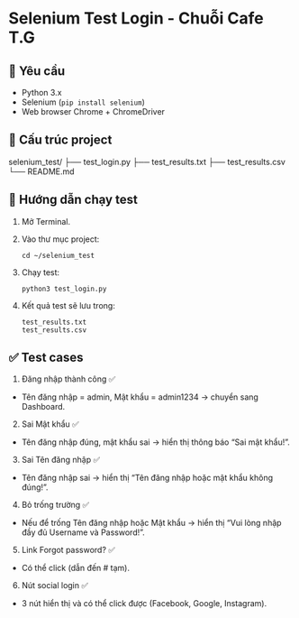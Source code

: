 # Selenium Test Login - Chuỗi Cafe T.G

## 📌 Yêu cầu
- Python 3.x
- Selenium (`pip install selenium`)
- Web browser Chrome + ChromeDriver

## 📂 Cấu trúc project
selenium_test/
├── test_login.py
├── test_results.txt
├── test_results.csv
└── README.md

## 🏃 Hướng dẫn chạy test
1. Mở Terminal.
2. Vào thư mục project:

    ```
    cd ~/selenium_test
    ```
3. Chạy test:

    ```
    python3 test_login.py
    ```
4. Kết quả test sẽ lưu trong:

    ```
    test_results.txt
    test_results.csv
    ```
## ✅ Test cases

1. Đăng nhập thành công ✅


- Tên đăng nhập = admin, Mật khẩu = admin1234 → chuyển sang Dashboard.


2. Sai Mật khẩu ✅

- Tên đăng nhập đúng, mật khẩu sai → hiển thị thông báo “Sai mật khẩu!”.

3. Sai Tên đăng nhập ✅


- Tên đăng nhập sai → hiển thị “Tên đăng nhập hoặc mật khẩu không đúng!”.


 4. Bỏ trống trường ✅


- Nếu để trống Tên đăng nhập hoặc Mật khẩu → hiển thị “Vui lòng nhập đầy đủ Username và Password!”.


 5. Link Forgot password? ✅


- Có thể click (dẫn đến # tạm).


 6. Nút social login ✅


- 3 nút hiển thị và có thể click được (Facebook, Google, Instagram).
